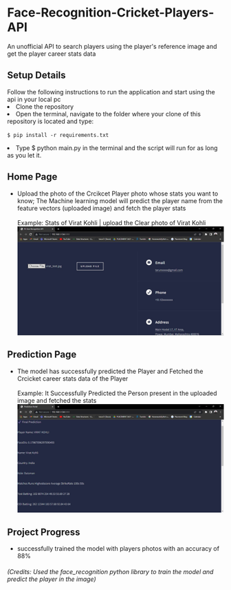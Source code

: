 # Face-Recognition-Cricket-Players-API
An unofficial API  to search players using the player's reference image and get the player career stats data
<h2>Setup Details</h2>
Follow the following instructions to run the application and start using the api in your local pc
<li>Clone the repository</li>
<li>Open the terminal, navigate to the folder where your clone of this repository is located and type:
  
  `$ pip install -r requirements.txt` </li>

<li> Type $ python main.py in the terminal and the script will run for as long as you let it. </li>

<H2>Home Page</H2>
<ul>
  <li>Upload the photo of the Crcikcet Player photo whose stats you want to know; The Machine learning model will predict the player name from the feature vectors  (uploaded image) and fetch the player stats</li></br>
  Example: Stats of Virat Kohli | upload the Clear photo of Virat Kohli
  <br> <img src="home.jpg"><br>
</ul>

<H2>Prediction Page</H2>
<ul>
  <li>The model has successfully predicted the Player and Fetched the Crcicket career stats data of the Player</li></br>
  Example: It Successfully Predicted the Person present in the uploaded image and fetched the stats
  <br> <img src="predict.jpg"><br>
</ul>
<H2>Project Progress</H2>
<ul>
  <li>successfully trained the model with players photos with an accuracy of 88%</li>
</ul>

###### (Credits: Used the face_recognition python library to train the model and predict the player in the image)
